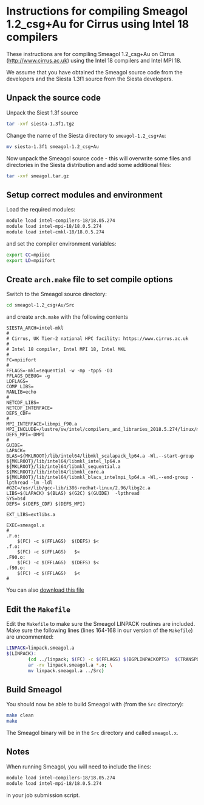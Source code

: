 Instructions for compiling Smeagol 1.2_csg+Au for Cirrus using Intel 18 compilers
==================================================================================

These instructions are for compiling Smeagol 1.2_csg+Au on Cirrus (http://www.cirrus.ac.uk) using the Intel 18 compilers and Intel MPI 18.

We assume that you have obtained the Smeagol source code from the developers and the Siesta
1.3f1 source from the Siesta developers.

Unpack the source code
----------------------

Unpack the Siest 1.3f source

```bash
tar -xvf siesta-1.3f1.tgz
```

Change the name of the Siesta directory to `smeagol-1.2_csg+Au`:

```bash
mv siesta-1.3f1 smeagol-1.2_csg+Au
```

Now unpack the Smeagol source code - this will overwrite some files and directories in the
Siesta distribution and add some additional files:

```bash
tar -xvf smeagol.tar.gz
```

Setup correct modules and environment
-------------------------------------

Load the required modules:

```bash
module load intel-compilers-18/18.05.274
module load intel-mpi-18/18.0.5.274
module load intel-cmkl-18/18.0.5.274
```

and set the compiler environment variables:

```bash
export CC=mpiicc
export LD=mpiifort
```

Create `arch.make` file to set compile options
----------------------------------------------

Switch to the Smeagol source directory:

```bash
cd smeagol-1.2_csg+Au/Src
```

and create `arch.make` with the following contents

```
SIESTA_ARCH=intel-mkl
#
# Cirrus, UK Tier-2 national HPC facility: https://www.cirrus.ac.uk
#
# Intel 18 compiler, Intel MPI 18, Intel MKL
#
FC=mpiifort 
#
FFLAGS=-mkl=sequential -w -mp -tpp5 -O3
FFLAGS_DEBUG= -g 
LDFLAGS=
COMP_LIBS=
RANLIB=echo
#
NETCDF_LIBS=
NETCDF_INTERFACE=
DEFS_CDF=
#
MPI_INTERFACE=libmpi_f90.a
MPI_INCLUDE=/lustre/sw/intel/compilers_and_libraries_2018.5.274/linux/mpi/include64
DEFS_MPI=-DMPI
#
GUIDE=
LAPACK=
BLAS=${MKLROOT}/lib/intel64/libmkl_scalapack_lp64.a -Wl,--start-group ${MKLROOT}/lib/intel64/libmkl_intel_lp64.a ${MKLROOT}/lib/intel64/libmkl_sequential.a ${MKLROOT}/lib/intel64/libmkl_core.a ${MKLROOT}/lib/intel64/libmkl_blacs_intelmpi_lp64.a -Wl,--end-group -lpthread -lm -ldl
#G2C=/usr/lib/gcc-lib/i386-redhat-linux/2.96/libg2c.a
LIBS=$(LAPACK) $(BLAS) $(G2C) $(GUIDE)  -lpthread 
SYS=bsd
DEFS= $(DEFS_CDF) $(DEFS_MPI)

EXT_LIBS=extlibs.a

EXEC=smeagol.x
#
.F.o:
	$(FC) -c $(FFLAGS)  $(DEFS) $<
.f.o:
	$(FC) -c $(FFLAGS)   $<
.F90.o:
	$(FC) -c $(FFLAGS)  $(DEFS) $<
.f90.o:
	$(FC) -c $(FFLAGS)   $<
#
```

You can also [download this file](cirrus_intel18_arch.make)

Edit the `Makefile`
------------

Edit the `Makefile` to make sure the Smeagol LINPACK routines are included. Make sure
the following lines (lines 164-168 in our version of the `Makefile`) are uncommented:

```bash
LINPACK=linpack.smeagol.a
$(LINPACK):
        (cd ../linpack; $(FC) -c $(FFLAGS) $(BGPLINPACKOPTS)  $(TRANSPORTFLAGS) *.f; \
        ar -rv linpack.smeagol.a *.o; \
        mv linpack.smeagol.a ../Src)
```

Build Smeagol
-------------

You should now be able to build Smeagol with (from the `Src` directory):

```bash
make clean
make
```

The Smeagol binary will be in the `Src` directory and called `smeagol.x`. 

Notes
-----

When running Smeagol, you will need to include the lines:

```bash
module load intel-compilers-18/18.05.274
module load intel-mpi-18/18.0.5.274
```

in your job submission script.
